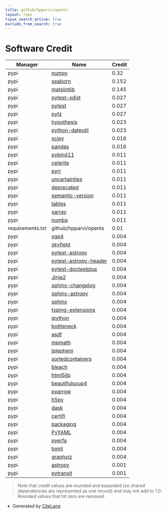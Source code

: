 ```yaml
---
title: github/hpparvi/opents
layout: repo
tipue_search_active: true
exclude_from_search: true
---
```

# Software Credit

|Manager|Name|Credit|
|-------|----|------|
|pypi|[numpy](https://www.numpy.org)|0.32|
|pypi|[seaborn](https://seaborn.pydata.org)|0.152|
|pypi|[matplotlib](https://matplotlib.org)|0.145|
|pypi|[pytest-xdist](https://github.com/pytest-dev/pytest-xdist)|0.027|
|pypi|[pytest](https://pypi.org/project/pytest)|0.027|
|pypi|[pytz](https://pypi.org/project/pytz)|0.027|
|pypi|[hypothesis](https://pypi.org/project/hypothesis)|0.023|
|pypi|[python-dateutil](https://pypi.org/project/python-dateutil)|0.023|
|pypi|[scipy](https://www.scipy.org)|0.016|
|pypi|[pandas](https://pandas.pydata.org)|0.016|
|pypi|[pybind11](https://pypi.org/project/pybind11)|0.011|
|pypi|[celerite](https://pypi.org/project/celerite)|0.011|
|pypi|[pyrr](https://pypi.org/project/pyrr)|0.011|
|pypi|[uncertainties](https://pypi.org/project/uncertainties)|0.011|
|pypi|[deprecated](https://pypi.org/project/deprecated)|0.011|
|pypi|[semantic-version](https://pypi.org/project/semantic-version)|0.011|
|pypi|[tables](https://pypi.org/project/tables)|0.011|
|pypi|[xarray](https://pypi.org/project/xarray)|0.011|
|pypi|[numba](https://pypi.org/project/numba)|0.011|
|requirements.txt|github/hpparvi/opents|0.01|
|pypi|[sgp4](https://github.com/brandon-rhodes/python-sgp4)|0.004|
|pypi|[skyfield](http://github.com/brandon-rhodes/python-skyfield/)|0.004|
|pypi|[pytest-astropy](https://pypi.org/project/pytest-astropy)|0.004|
|pypi|[pytest-astropy-header](https://pypi.org/project/pytest-astropy-header)|0.004|
|pypi|[pytest-doctestplus](https://pypi.org/project/pytest-doctestplus)|0.004|
|pypi|[Jinja2](https://pypi.org/project/Jinja2)|0.004|
|pypi|[sphinx-changelog](https://pypi.org/project/sphinx-changelog)|0.004|
|pypi|[sphinx-astropy](https://pypi.org/project/sphinx-astropy)|0.004|
|pypi|[sphinx](https://pypi.org/project/sphinx)|0.004|
|pypi|[typing-extensions](https://pypi.org/project/typing-extensions)|0.004|
|pypi|[ipython](https://pypi.org/project/ipython)|0.004|
|pypi|[bottleneck](https://pypi.org/project/bottleneck)|0.004|
|pypi|[asdf](https://pypi.org/project/asdf)|0.004|
|pypi|[mpmath](https://pypi.org/project/mpmath)|0.004|
|pypi|[jplephem](https://pypi.org/project/jplephem)|0.004|
|pypi|[sortedcontainers](https://pypi.org/project/sortedcontainers)|0.004|
|pypi|[bleach](https://pypi.org/project/bleach)|0.004|
|pypi|[html5lib](https://pypi.org/project/html5lib)|0.004|
|pypi|[beautifulsoup4](https://pypi.org/project/beautifulsoup4)|0.004|
|pypi|[pyarrow](https://pypi.org/project/pyarrow)|0.004|
|pypi|[h5py](https://pypi.org/project/h5py)|0.004|
|pypi|[dask](https://pypi.org/project/dask)|0.004|
|pypi|[certifi](https://pypi.org/project/certifi)|0.004|
|pypi|[packaging](https://pypi.org/project/packaging)|0.004|
|pypi|[PyYAML](https://pypi.org/project/PyYAML)|0.004|
|pypi|[pyerfa](https://pypi.org/project/pyerfa)|0.004|
|pypi|[tomli](https://pypi.org/project/tomli)|0.004|
|pypi|[graphviz](https://pypi.org/project/graphviz)|0.004|
|pypi|[astropy](http://astropy.org)|0.001|
|pypi|[pytransit](https://github.com/hpparvi/PyTransit)|0.001|


> Note that credit values are rounded and expanded (so shared dependencies are represented as one record) and may not add to 1.0. Rounded values that hit zero are removed.


- Generated by [CiteLang](https://github.com/vsoch/citelang)
